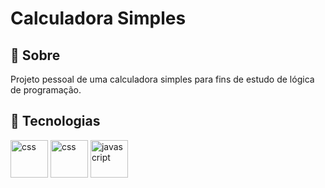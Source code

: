 <h1>Calculadora Simples</h1>

 ## :pencil: Sobre
 <p> Projeto pessoal de uma calculadora simples para fins de estudo de lógica de programação.</p>

 ## :rocket: Tecnologias
<div>
  <img src="https://github.com/user-attachments/assets/ad7dc4b9-aa49-4443-a021-3fa962ae32f5" alt="css" width="60">
  <img src="https://github.com/user-attachments/assets/19a7c354-e31a-4db6-92b4-90f77e7a689b" alt="css" width="60">
  <img src="https://github.com/user-attachments/assets/bc779ca3-778a-4b39-b179-93e3c21e1bf8" alt="javascript" width="60">
</div>
